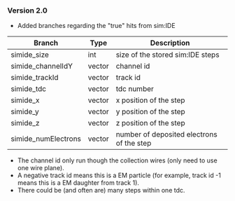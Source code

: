 ### Version 2.0

- Added branches regarding the "true" hits from sim:IDE

| Branch | Type | Description |
| ------ | ---- | ----------- |
| simide_size | int | size of the stored sim:IDE steps |
| simide_channelIdY | vector<int> | channel id |
| simide_trackId | vector<int> | track id |
| simide_tdc | vector<int> | tdc number |
| simide_x | vector<float> | x position of the step |
| simide_y | vector<float> | y position of the step |
| simide_z | vector<float> | z position of the step |
| simide_numElectrons | vector<float> | number of deposited electrons of the step |

- The channel id only run though the collection wires (only need to use one wire plane).
- A negative track id means this is a EM particle (for example, track id -1 means this is a EM daughter from track 1).
- There could be (and often are) many steps within one tdc.